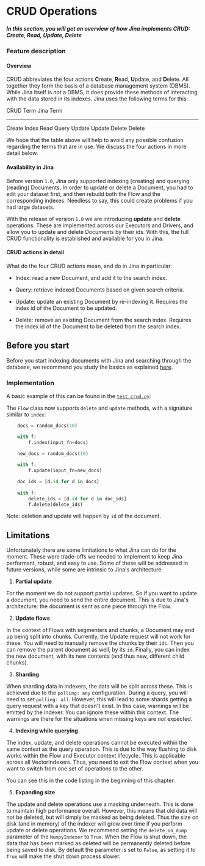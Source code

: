 # CRUD Operations

##### In this section, you will get an overview of how Jina implements CRUD: Create, Read, Update, Delete  

### Feature description

#### Overview

CRUD abbreviates the four actions **C**reate, **R**ead, **U**pdate, and **D**elete. All together they form the basis of a database management system (DBMS). While Jina itself is *not* a DBMS, it does provide these methods of interacting with the data stored in its indexes. Jina uses the following terms for this:

CRUD Term    Jina Term 
----------   ----------
Create       Index
Read         Query
Update       Update
Delete       Delete

We hope that the table above will help to avoid any possible confusion regarding the terms that are in use. We discuss the four actions in more detail below.

#### Availability in Jina

Before version `1.0`, Jina only supported indexing (creating) and querying (reading) Documents. In order to update or delete a Document, you had to edit your dataset first, and then rebuild both the Flow and the corresponding indexes. Needless to say, this could create problems if you had large datasets.

With the release of version `1.0` we are introducing **update** and **delete** operations. These are implemented across our Executors and Drivers, and allow you to update and delete Documents by their ids. With this, the full CRUD functionality is established and available for you in Jina.

#### CRUD actions in detail

What do the four CRUD actions mean, and do in Jina in particular:

- Index: read a new Document, and add it to the search index.

- Query: retrieve indexed Documents based on given search criteria.

- Update: update an existing Document by re-indexing it. Requires the
  index id of the Document to be updated.

- Delete: remove an existing Document from the search index. Requires
  the index id of the Document to be deleted from the search index.

## Before you start 

Before you start indexing documents with Jina and searching through the database, we recommend you study the basics as explained [here](https://docs.jina.ai/chapters/core/introduction/index.html).

### Implementation

A basic example of this can be found in the [`test_crud.py`](https://github.com/jina-ai/jina/blob/master/tests/integration/crud/simple/test_crud.py):

The `Flow` class now supports `delete` and `update` methods, with a signature similar to `index`:

```python
    docs = random_docs(10)

    with f:
        f.index(input_fn=docs)

    new_docs = random_docs(10)
            
    with f:
        f.update(input_fn=new_docs)

    doc_ids = [d.id for d in docs]
        
    with f:
        delete_ids = [d.id for d in doc_ids]
        f.delete(delete_ids)
```

Note: deletion and update will happen by `id` of the document.

## Limitations

Unfortunately there are some limitations to what Jina can do for the moment. These were trade-offs we needed to implement to keep Jina performant, robust, and easy to use. Some of these will be addressed in future versions, while some are intrinsic to Jina's architecture.

1. **Partial update**

For the moment we do not support partial updates. So if you want to update a document, you need to send the entire document. This is due to Jina's architecture: the document is sent as one piece through the Flow.

2. **Update flows**

In the context of Flows with segmenters and chunks, a Document may end up being split into chunks. Currently, the Update request will not work for these. You will need to manually remove the chunks by their `ids`. Then you can remove the parent document as well, by its `id`. Finally, you can index the new document, with its new contents (and thus new, different child chunks).

3. **Sharding**

When sharding data in indexers, the data will be split across these. This is achieved due to the `polling: any` configuration. During a query, you will need to set `polling: all`. However, this will lead to some shards getting a query request with a key that doesn't exist. In this case, warnings will be emitted by the indexer. You can ignore these within this context. The warnings are there for the situations when missing keys are *not* expected.

4. **Indexing while querying**

The index, update, and delete operations cannot be executed within the same context as the query operation. This is due to the way flushing to disk works within the Flow and Executor context lifecycle. This is applicable across all VectorIndexers. Thus, you need to exit the Flow context when you want to switch from one set of operations to the other.

You can see this in the code listing in the beginning of this chapter.

5. **Expanding size**
   
The update and delete operations use a masking underneath. This is done to maintain high performance overall. However, this means that old data will not be deleted, but will simply be masked as being deleted. Thus the size on disk (and in memory) of the indexer will grow over time if you perform update or delete operations. We recommend setting the `delete_on_dump` parameter of the `NumpyIndexer` to `True`. When the Flow is shut down, the data that has been marked as deleted will be permanently deleted before being saved to disk. By default the parameter is set to `False`, as setting it to `True` will make the shut down process slower.  

